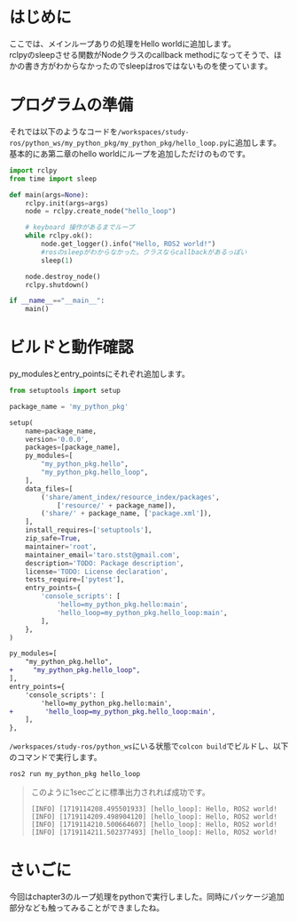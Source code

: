 # はじめに
ここでは、メインループありの処理をHello worldに追加します。  
rclpyのsleepさせる関数がNodeクラスのcallback methodになってそうで、ほかの書き方がわからなかったのでsleepはrosではないものを使っています。

# プログラムの準備
それでは以下のようなコードを`/workspaces/study-ros/python_ws/my_python_pkg/my_python_pkg/hello_loop.py`に追加します。  
基本的にあ第二章のhello worldにループを追加しただけのものです。

```python
import rclpy
from time import sleep

def main(args=None):
    rclpy.init(args=args)
    node = rclpy.create_node("hello_loop")

    # keyboard 操作があるまでループ
    while rclpy.ok():
        node.get_logger().info("Hello, ROS2 world!")
        #rosのsleepがわからなかった。クラスならcallbackがあるっぽい
        sleep(1)

    node.destroy_node()
    rclpy.shutdown()

if __name__=="__main__":
    main()
```

# ビルドと動作確認
py_modulesとentry_pointsにそれぞれ追加します。
```python
from setuptools import setup

package_name = 'my_python_pkg'

setup(
    name=package_name,
    version='0.0.0',
    packages=[package_name],
    py_modules=[
        "my_python_pkg.hello",
        "my_python_pkg.hello_loop",
    ],
    data_files=[
        ('share/ament_index/resource_index/packages',
            ['resource/' + package_name]),
        ('share/' + package_name, ['package.xml']),
    ],
    install_requires=['setuptools'],
    zip_safe=True,
    maintainer='root',
    maintainer_email='taro.stst@gmail.com',
    description='TODO: Package description',
    license='TODO: License declaration',
    tests_require=['pytest'],
    entry_points={
        'console_scripts': [
            'hello=my_python_pkg.hello:main',
            'hello_loop=my_python_pkg.hello_loop:main',
        ],
    },
)
```

```diff
py_modules=[
    "my_python_pkg.hello",
+     "my_python_pkg.hello_loop",
],
entry_points={
    'console_scripts': [
        'hello=my_python_pkg.hello:main',
+        'hello_loop=my_python_pkg.hello_loop:main',
    ],
},
```
`/workspaces/study-ros/python_ws`にいる状態で`colcon build`でビルドし、以下のコマンドで実行します。
```bash
ros2 run my_python_pkg hello_loop
```
> このように1secごとに標準出力されれば成功です。
> ```
> [INFO] [1719114208.495501933] [hello_loop]: Hello, ROS2 world!
> [INFO] [1719114209.498904120] [hello_loop]: Hello, ROS2 world!
> [INFO] [1719114210.500664607] [hello_loop]: Hello, ROS2 world!
> [INFO] [1719114211.502377493] [hello_loop]: Hello, ROS2 world!
> ```


# さいごに
今回はchapter3のループ処理をpythonで実行しました。同時にパッケージ追加部分なども触ってみることができましたね。